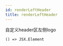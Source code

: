 ```yaml
---
id: renderLeftHeader
title: renderLeftHeader
---
```


自定义header区左侧logo

```tsx
() => JSX.Element
```

